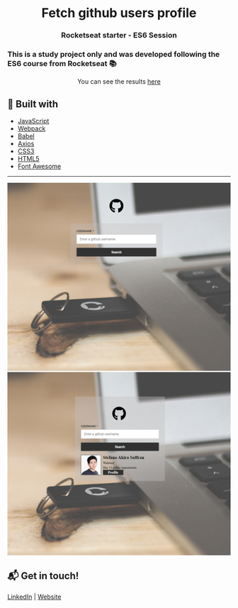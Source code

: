 <h1 align="center">
  Fetch github users profile
</h1>

<h3 align="center">
  Rocketseat starter - ES6 Session
</h3>

### This is a study project only and was developed following the ES6 course from Rocketseat :books:

<p align="center">
You can see the results <a href="https://condescending-pasteur-70550a.netlify.com">here</a>
</p>

## :rocket: Built with

- [JavaScript](https://www.w3schools.com/js/)
- [Webpack](https://webpack.js.org/)
- [Babel](https://babeljs.io/)
- [Axios](https://github.com/axios/axios)
- [CSS3](https://www.w3schools.com/css/)
- [HTML5](https://www.w3schools.com/html/)
- [Font Awesome](https://fontawesome.com/)

<hr />

<img src="src/assets/screenshot-01.png" />
<img src="src/assets/screenshot-02.png" />


## :mailbox_with_mail: Get in touch!

[LinkedIn](https://www.linkedin.com/in/stefanosaffran/) | [Website](https://stefanosaffran.com)
